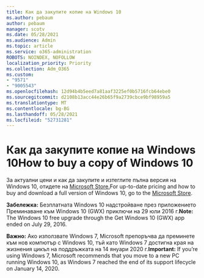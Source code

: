 ```yaml
---
title: Как да закупите копие на Windows 10
ms.author: pebaum
author: pebaum
manager: scotv
ms.date: 05/28/2021
ms.audience: Admin
ms.topic: article
ms.service: o365-administration
ROBOTS: NOINDEX, NOFOLLOW
localization_priority: Priority
ms.collection: Adm_O365
ms.custom:
- "9571"
- "9005543"
ms.openlocfilehash: 12d94b4b5eed7a81aaf3225ef0b5716fcb64ebe0
ms.sourcegitcommit: d2108b13acc44e26b65f9a2739cbce9bf98959a5
ms.translationtype: MT
ms.contentlocale: bg-BG
ms.lasthandoff: 05/28/2021
ms.locfileid: "52731281"
---
```

# <a name="how-to-buy-a-copy-of-windows-10"></a><span data-ttu-id="5f8f5-102">Как да закупите копие на Windows 10</span><span class="sxs-lookup"><span data-stu-id="5f8f5-102">How to buy a copy of Windows 10</span></span>

<span data-ttu-id="5f8f5-103">За актуални цени и как да закупите и изтеглите пълна версия на Windows 10, отидете на [Microsoft Store.](https://www.microsoft.com/store/b/windows)</span><span class="sxs-lookup"><span data-stu-id="5f8f5-103">For up-to-date pricing and how to buy and download a full version of Windows 10, go to the [Microsoft Store](https://www.microsoft.com/store/b/windows).</span></span>

<span data-ttu-id="5f8f5-104">**Забележка:** Безплатната Windows 10 надстройване през приложението Преминаване към Windows 10 (GWX) приключи на 29 юли 2016 г.</span><span class="sxs-lookup"><span data-stu-id="5f8f5-104">**Note:** The Windows 10 free upgrade through the Get Windows 10 (GWX) app ended on July 29, 2016.</span></span>

<span data-ttu-id="5f8f5-105">**Важно:** Ако използвате Windows 7, Microsoft препоръчва да преминете към нов компютър с Windows 10, тъй като Windows 7 достигна края на жизнения цикъл на поддръжката на 14 януари 2020 г.</span><span class="sxs-lookup"><span data-stu-id="5f8f5-105">**Important:** If you’re using Windows 7, Microsoft recommends that you move to a new PC running Windows 10, as Windows 7 reached the end of its support lifecycle on January 14, 2020.</span></span>

